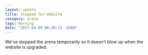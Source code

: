 ```yaml
---
layout: update
title: Stopped for Website
category: arena
tags: Warning
date: "2017-04-09 06:36:11 -0400"
---
```


We've stopped the arena temporarily so it doesn't blow up when the website is upgraded.
